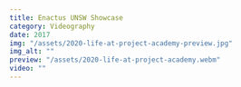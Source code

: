 ```yaml
---
title: Enactus UNSW Showcase
category: Videography
date: 2017
img: "/assets/2020-life-at-project-academy-preview.jpg"
img_alt: ""
preview: "/assets/2020-life-at-project-academy.webm"
video: ""
---
```

